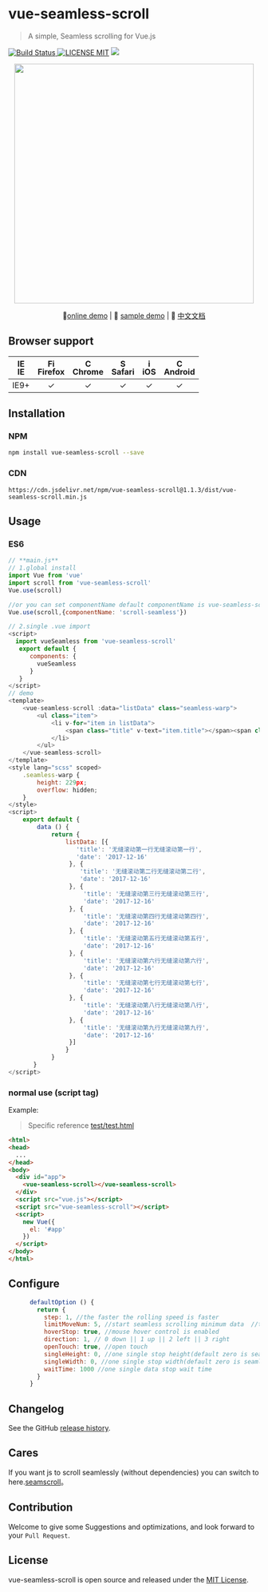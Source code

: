 # vue-seamless-scroll 
> A simple, Seamless scrolling for Vue.js

[![Build Status](https://img.shields.io/appveyor/ci/gruntjs/grunt/master.svg) ![LICENSE MIT](https://img.shields.io/npm/l/express.svg)](https://www.npmjs.com/package/vue-seamless-scroll) ![](https://img.shields.io/npm/v/vue-seamless-scroll.svg)
                                                                      
<p align="center">
    <img src="http://p2.qqyou.com/biaoqing/UploadPic/2013-2/1/2013020120565544702.gif" width="480"/>
</p>                                             
<p align="center">
   🐾<a href="https://chenxuan0000.github.io/component-document/index_prod.html#/component/seamless-default">online demo</a> |
   🌾 <a href="https://chenxuan0000.github.io/vue-seamless-scroll/index.html">sample demo</a> |
   📘 <a href="./document/README.md">中文文档</a> 
</p>
                                        

## Browser support
| [<img src="https://raw.githubusercontent.com/godban/browsers-support-badges/master/src/images/edge.png" alt="IE" width="16px" height="16px" />](http://godban.github.io/browsers-support-badges/)</br>IE | [<img src="https://raw.githubusercontent.com/godban/browsers-support-badges/master/src/images/firefox.png" alt="Firefox" width="16px" height="16px" />](http://godban.github.io/browsers-support-badges/)</br>Firefox | [<img src="https://raw.githubusercontent.com/godban/browsers-support-badges/master/src/images/chrome.png" alt="Chrome" width="16px" height="16px" />](http://godban.github.io/browsers-support-badges/)</br>Chrome | [<img src="https://raw.githubusercontent.com/godban/browsers-support-badges/master/src/images/safari.png" alt="Safari" width="16px" height="16px" />](http://godban.github.io/browsers-support-badges/)</br>Safari | [<img src="https://raw.githubusercontent.com/godban/browsers-support-badges/master/src/images/safari-ios.png" alt="iOS Safari" width="16px" height="16px" />](http://godban.github.io/browsers-support-badges/)</br>iOS | [<img src="https://raw.githubusercontent.com/godban/browsers-support-badges/master/src/images/chrome-android.png" alt="Chrome for Android" width="16px" height="16px" />](http://godban.github.io/browsers-support-badges/)</br>Android |
|:---------:|:---------:|:---------:|:---------:|:---------:|:---------:|
| IE9+ | &check;| &check; | &check; | &check; | &check; | &check;

## Installation

### NPM

```bash
npm install vue-seamless-scroll --save
```

### CDN
`https://cdn.jsdelivr.net/npm/vue-seamless-scroll@1.1.3/dist/vue-seamless-scroll.min.js`

## Usage
### ES6

```js
// **main.js**
// 1.global install
import Vue from 'vue'
import scroll from 'vue-seamless-scroll'
Vue.use(scroll)

//or you can set componentName default componentName is vue-seamless-scroll
Vue.use(scroll,{componentName: 'scroll-seamless'})

// 2.single .vue import
<script>
  import vueSeamless from 'vue-seamless-scroll'
   export default {
      components: {
        vueSeamless
      }
   }
</script>
// demo
<template>
    <vue-seamless-scroll :data="listData" class="seamless-warp">
        <ul class="item">
            <li v-for="item in listData">
                <span class="title" v-text="item.title"></span><span class="date" v-text="item.date"></span>
            </li>
        </ul>
    </vue-seamless-scroll>
</template>
<style lang="scss" scoped>
    .seamless-warp {
        height: 229px;
        overflow: hidden;
    }
</style>
<script>
    export default {
        data () {
            return {
                listData: [{
                   'title': '无缝滚动第一行无缝滚动第一行',
                   'date': '2017-12-16'
                 }, {
                    'title': '无缝滚动第二行无缝滚动第二行',
                    'date': '2017-12-16'
                 }, {
                     'title': '无缝滚动第三行无缝滚动第三行',
                     'date': '2017-12-16'
                 }, {
                     'title': '无缝滚动第四行无缝滚动第四行',
                     'date': '2017-12-16'
                 }, {
                     'title': '无缝滚动第五行无缝滚动第五行',
                     'date': '2017-12-16'
                 }, {
                     'title': '无缝滚动第六行无缝滚动第六行',
                     'date': '2017-12-16'
                 }, {
                     'title': '无缝滚动第七行无缝滚动第七行',
                     'date': '2017-12-16'
                 }, {
                     'title': '无缝滚动第八行无缝滚动第八行',
                     'date': '2017-12-16'
                 }, {
                     'title': '无缝滚动第九行无缝滚动第九行',
                     'date': '2017-12-16'
                 }]
                }
            }
       }
</script>

```

### normal use (script tag)

Example:
> Specific reference [test/test.html](https://github.com/chenxuan0000/vue-seamless-scroll/blob/master/test/test.html)
```html
<html>
<head>
  ...
</head>
<body>
  <div id="app">
    <vue-seamless-scroll></vue-seamless-scroll>
  </div>
  <script src="vue.js"></script>
  <script src="vue-seamless-scroll"></script>
  <script>
    new Vue({
      el: '#app'
    })
  </script>
</body>
</html>
```

## Configure
```js
      defaultOption () {
        return {
          step: 1, //the faster the rolling speed is faster
          limitMoveNum: 5, //start seamless scrolling minimum data  //this.dataList.length
          hoverStop: true, //mouse hover control is enabled
          direction: 1, // 0 down || 1 up || 2 left || 3 right
          openTouch: true, //open touch 
          singleHeight: 0, //one single stop height(default zero is seamless) => direction 0/1
          singleWidth: 0, //one single stop width(default zero is seamless) => direction 2/3
          waitTime: 1000 //one single data stop wait time
        }
      }
```

## Changelog
See the GitHub [release history](https://github.com/chenxuan0000/vue-seamless-scroll/releases).

## Cares
If you want js to scroll seamlessly (without dependencies) you can switch to here.[seamscroll](https://github.com/chenxuan0000/seamless-scroll)。

## Contribution
Welcome to give some Suggestions and optimizations, and look forward to your `Pull Request`.

## License
vue-seamless-scroll is open source and released under the [MIT License](LICENSE).